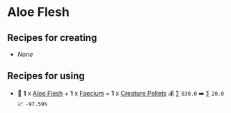 # Aloe Flesh

## Recipes for creating

* _None_


## Recipes for using

* 🍳 **1** x [Aloe Flesh](<Aloe Flesh.md>) + **1** x [Faecium](<Faecium.md>) = **1** x [Creature Pellets](<Creature Pellets.md>) 💰 ∑ `830.0` ➡️ ∑ `20.0` 📈 `-97.59%`
